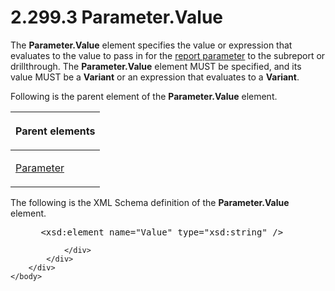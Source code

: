 <html dir="LTR" xmlns:mshelp="http://msdn.microsoft.com/mshelp" xmlns:ddue="http://ddue.schemas.microsoft.com/authoring/2003/5" xmlns:xlink="http://www.w3.org/1999/xlink" xmlns:tool="http://www.microsoft.com/tooltip">
    <head>
        <meta http-equiv="Content-Type" content="text/html; CHARSET=utf-8"></meta>
        <meta name="save" content="history"></meta>
        <title>2.299.3 Parameter.Value</title>
        <xml>
            <mshelp:toctitle title="2.299.3 Parameter.Value"></mshelp:toctitle>
            <mshelp:rltitle title="[MS-RDL]: Parameter.Value"></mshelp:rltitle>
            <mshelp:keyword index="A" term="7428295a-d725-46e3-8e91-aba29c524cd5"></mshelp:keyword>
            <mshelp:attr name="DCSext.ContentType" value="open specification"></mshelp:attr>
            <mshelp:attr name="AssetID" value="7428295a-d725-46e3-8e91-aba29c524cd5"></mshelp:attr>
            <mshelp:attr name="TopicType" value="kbRef"></mshelp:attr>
            <mshelp:attr name="DCSext.Title" value="[MS-RDL]: Parameter.Value" />
        </xml>
    </head>
    <body>
        <div id="header">
            <h1 class="heading">2.299.3 Parameter.Value</h1>
        </div>
        <div id="mainSection">
            <div id="mainBody">
                <div id="allHistory" class="saveHistory"></div>
                <div id="sectionSection0" class="section" name="collapseableSection">
                    

<p>The <b>Parameter.Value</b> element specifies the value or
expression that evaluates to the value to pass in for the <a href="b2482b3f-74ab-4ca8-a9e5-c07955011743.html#gt_283f53be-0e83-4476-b3d3-8cc31468e6ef">report parameter</a> to the
subreport or drillthrough. The <b>Parameter.Value</b> element MUST be
specified, and its value MUST be a <b>Variant</b> or an expression that
evaluates to a <b>Variant</b>. </p>

<p>Following is the parent element of the <b>Parameter.Value</b>
element.</p>

<table>
 <thead>
  <tr>
   <th>
   <p>Parent elements</p>
   </th>
  </tr>
 </thead>
 <tr>
  <td>
  <p><a href="bc41bd5d-b10d-4ac3-ae17-40517c8449f0.html">Parameter</a></p>
  </td>
 </tr>
</table>

<p>The following is the XML Schema definition of the <b>Parameter.Value</b>
element.</p>

<dl>
<dd>
<div><pre> &lt;xsd:element name=&quot;Value&quot; type=&quot;xsd:string&quot; /&gt;
</pre></div>
</dd></dl>


                </div>
            </div>
        </div>
    </body>
</html>